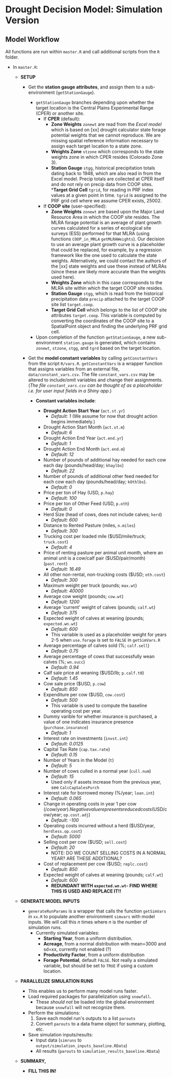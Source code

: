 # Drought Decision Model: Simulation Version

## Model Workflow

All functions are run within `master.R` and call additional scripts from the `R` folder.

* In `master.R`:
  * **SETUP**
    * Get the **station gauge attributes**, and assign them to a sub-environment (`getStationGauge`).
      * `getStationGauge` branches depending upon whether the target location is the Central Plains Experimental Range (CPER) or another site.
        * If **CPER** (default):
          * __Zone Weights__ `zonewt` are read from the *Excel model* which is based on [xx] drought calculator state forage potential weights that we cannot reproduce. We are missing spatial reference information necessary to assign each target location to a state zone.
          * __Weights Zone__ `stzone` which corresponds to the state weights zone in which CPER resides (Colorado Zone 3).
          * __Station Gauge__ `stgg`, historical precipitation totals dating back to 1948, which are also read in from the Excel model. Precip totals are collected at CPER itself and do not rely on precip data from COOP sites.
          *__Target Grid Cell__ `tgrid`, for reading in PRF index values at a given point in time. `tgrid` is assigned to the PRF grid cell where we assume CPER exists, 25002.
        * If **COOP site** (user-specified):
          * __Zone Weights__ `zonewt` are based upon the Major Land Resource Area in which the COOP site resides. The MLRA forage potential is an average of plant growth curves calculated for a series of ecological site surveys (ESS) performed for that MLRA (using functions `COOP_in_MRLA` `getMLRAWeights`). Our decision to use an average plant growth curve is a placeholder that could be replaced, for example, by a regression framework like the one used to calculate the state weights. Alternatively, we could contact the authors of the [xx] state weights and use these instead of MLRAs (since these are likely more accurate than the weights used here).
          * __Weights Zone__ which in this case corresponds to the MLRA site within which the target COOP site resides.
          * __Station Gauge__ `stgg`, which is read from the historical precipitation data `precip` attached to the target COOP site list `target.coop`.
          * __Target Grid Cell__ which belongs to the list of COOP site attributes `target.coop`. This variable is computed by converting the coordinates of the COOP site to a SpatialPoint object and finding the underlying PRF grid cell.
      * Upon completion of the function `getStationGauge`, a new sub-environment `station.gauge` is generated, which contains `zonewt`, `stzone`, `stgg`, and `tgrd` based on the target location.
    * Get the **model constant variables** by calling `getConstantVars` from the script `R/vars.R`. `getConstantVars` is a wrapper function that assigns variables from an external file, `data/constant_vars.csv`. The file `constant_vars.csv` may be altered to include/omit variables and change their assignments. (*The file `constant_vars.csv` can be thought of as a placeholder i.e. for user input fields in a Shiny app*.)

      * **Constant variables include**:

        * __Drought Action Start Year__ (`act.st.yr`)
          * *Default: 1* (We assume for now that drought action begins immediately.)
        * Drought Action Start Month (`act.st.m`)
          * *Default: 6*
        * Drought Action End Year (`act.end.yr`)
          * *Default: 1*
        * Drought Action End Month (`act.end.m`)
          * *Default: 12*
        * Number of pounds of additional hay needed for each cow each day (pounds/head/day; `khaylbs`)
          *  *Default: 22*
        * Number of pounds of additional other feed needed for each cow each day (pounds/head/day; `kOthlbs`).
          *  *Default: 0*
        * Price per ton of Hay (USD, `p.hay`)
          * *Default: 100*
        * Price per ton of Other Feed (USD, `p.oth`)
          * *Default: 0*
        * Herd Size (head of cows, does not include calves; `herd`)
          * *Default: 600*
        * Distance to Rented Pasture (miles, `n.miles`)
          * *Default: 300*
        * Trucking cost per loaded mile ($USD/mile/truck; `truck.cost`)
          * *Default: 4*
        * Price of renting pasture per animal unit month, where an animal unit is a cow/calf pair ($USD/pair/month) (`past.rent`)
          * *Default: 16.49*
        * All other non-rental, non-trucking costs ($USD; `oth.cost`)
          * *Default: 300*
        * Maximum weight per truck (pounds; `max.wt`)
          * *Default: 40000*
        * Average cow weight (pounds; `cow.wt`)
          * *Default: 1200*
        * Average 'current' weight of calves (pounds; `calf.wt`)
          * *Default: 375*
        * Expected weight of calves at weaning (pounds; `expected.wn.wt`)
          * *Default: 600*
          * This variable is used as a placeholder weight for years 2-5 when `use.forage` is set to `FALSE` in `getSimVars.R`
        * Average percentage of calves sold (%; `calf.sell`)
          * *Default: 0.75*
        * Average percentage of cows that successfully wean calves (%; `wn.succ`)
          * *Default: 0.94*
        * Calf sale price at weaning ($USD/lb; `p.calf.t0`)
          * *Default: 1.45*
        * Cow sale price ($USD, `p.cow`)
          * *Default: 850*
        * Expenditure per cow ($USD, `cow.cost`)
          * *Default: 500*
          * This variable is used to compute the baseline operating cost per year.
        * Dummy varible for whether insurance is purchased, a value of one indicates insurance presence (`purchase.insurance`)
          * *Default: 1*
        * Interest rate on investments (`invst.int`)
          * *Default: 0.0125*
        * Capital Tax Rate (`cap.tax.rate`)
          * *Default: 0.15*
        * Number of Years in the Model (`t`)
          * *Default: 5*
        * Number of cows culled in a normal year (`cull.num`)
          * *Default: 15*
          * Used only if assets increase from the previous year, see `CalcCapSalesPurch`
        * Interest rate for borrowed money (%/year; `loan.int`)
          * *Default: 0.065*
        * Change in operating costs in year 1 per cow ($/cow/year). Negative value represents reduced costs ($USD/cow/year; `op.cost.adj`)
          * *Default: -100*
        * Operating costs incurred without a herd ($USD/year, `herdless.op.cost`)
          * *Default: 5000*
        * Selling cost per cow ($USD; `sell.cost`)
          * *Default: 20*
          * NOTE: DO WE COUNT SELLING COSTS IN A NORMAL YEAR? ARE THESE ADDITIONAL?
        * Cost of replacement per cow ($USD; `replc.cost`)
          * *Default: 850*
        * Expected weight of calves at weaning (pounds; `calf.wt`)
          * *Default: 600*
          * **REDUNDANT WITH `expected.wn.wt`- FIND WHERE THIS IS USED AND REPLACE IT!!**

  * **GENERATE MODEL INPUTS**
    * `generateRunParams` is a wrapper that calls the function `getSimVars` in `xx.R` to populate another environment `simvars` with model inputs. We will call this *n* times where *n* is the number of simulation runs.
      * Currently simulated variables:
        * **Starting Year**, from a uniform distribution.
        * **Acreage**, from a normal distribution with mean=3000 and sd=xx, currently not enabled (?)
        * **Productivity Factor**, from a uniform distribution
        * **Forage Potential**, default `FALSE`. Not really a simulated variable, but should be set to `TRUE` if using a custom location.
  * **PARALLELIZE SIMULATION RUNS**
    * This enables us to perform many model runs faster.
    * Load required packages for parallelization using `snowfall`.
      * These *should not* be loaded into the global environment because `snowfall` will not recognize them.
    * Perform the simulations:
      1. Save each model run's outputs to a list `parouts`
      2. Convert `parouts` to a data frame object for summary, plotting, etc.
    * Save simulation inputs/results:
      * Input data (`simruns` to `output/simulation_inputs_baseline.RData`)
      * All results (`parouts` to `simulation_results_baseline.RData`)
  * **SUMMARY,**
    * **FILL THIS IN!**
